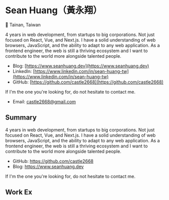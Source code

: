# Sean Huang（黃永翔）

🏡 Tainan, Taiwan

4 years in web development, from startups to big corporations.
Not just focused on React, Vue, and Next.js. I have a solid understanding of web browsers, JavaScript, and the ability to adapt to any web application.
As a frontend engineer, the web is still a thriving ecosystem and I want to contribute to the world more alongside talented people.

- Blog: [https://www.seanhuang.dev](https://www.seanhuang.dev)
- LinkedIn: [https://www.linkedin.com/in/sean-huang-tw](https://www.linkedin.com/in/sean-huang-tw)
- GitHub: [https://github.com/castle2668](https://github.com/castle2668)

If I'm the one you're looking for, do not hesitate to contact me.

- Email: castle2668@gmail.com

## Summary

4 years in web development, from startups to big corporations.
Not just focused on React, Vue, and Next.js. I have a solid understanding of web browsers, JavaScript, and the ability to adapt to any web application.
As a frontend engineer, the web is still a thriving ecosystem and I want to contribute to the world more alongside talented people.

- GitHub: https://github.com/castle2668
- Blog: https://www.seanhuang.dev

If I'm the one you're looking for, do not hesitate to contact me.

## Work Ex
